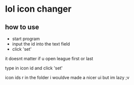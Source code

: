 # lol icon changer

## how to use
* start program
* input the id into the text field
* click 'set'

it doesnt matter if u open league first or last

type in icon id and click 'set'

icon ids r in the folder i wouldve made a nicer ui but im lazy ;v
